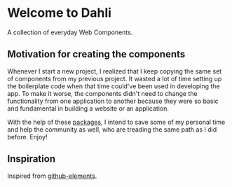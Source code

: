 # Welcome to Dahli

A collection of everyday Web Components.

## Motivation for creating the components

Whenever I start a new project, I realized that I keep copying the same set of components from my previous project.
It wasted a lot of time setting up the boilerplate code when that time could've been used in developing the app.
To make it worse, the components didn't need to change the functionality from one application to another because
they were so basic and fundamental in building a website or an application.

With the help of these [packages](https://github.com/abeidahmed/dahli/tree/main/packages), I intend to save some of my
personal time and help the community as well, who are treading the same path as I did before. Enjoy!

## Inspiration

Inspired from [github-elements](https://github.com/github/github-elements).
